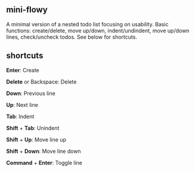 ## mini-flowy
A minimal version of a nested todo list focusing on usability. Basic functions: create/delete,  move up/down, indent/undindent, move up/down lines, check/uncheck todos. See below for shortcuts.

## shortcuts

**Enter**: Create

**Delete** or Backspace: Delete

**Down**: Previous line

**Up**: Next line

**Tab**: Indent

**Shift** + **Tab**: Unindent

**Shift** + **Up**: Move line up

**Shift** + **Down**: Move line down

**Command** + **Enter**: Toggle line


